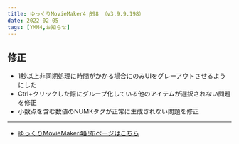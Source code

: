```yaml
---
title: ゆっくりMovieMaker4 β98 （v3.9.9.198）
date: 2022-02-05
tags: [YMM4,お知らせ]
---
```

## 修正
- 1秒以上非同期処理に時間がかかる場合にのみUIをグレーアウトさせるようにした
- Ctrl+クリックした際にグループ化している他のアイテムが選択されない問題を修正
- 小数点を含む数値のNUMKタグが正常に生成されない問題を修正

---

- [ゆっくりMovieMaker4配布ページはこちら](../index.md)